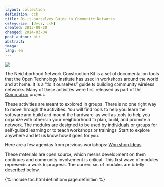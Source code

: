 ```yaml
---
layout: collection
definition: cck
title: Do-it-ourselves Guide to Community Networks
categories: [docs, cck]
created: 2013-09-20
changed: 2014-03-04
post_author: oti
abstract:
image:
lang: en
---
```



<p><img src="{{site.baseurl}}/{{site.imageurl}}/CCK_general_intro.png"></p>

The Neighborhood Network Construction Kit is a set of documentation tools that the Open Technology Institute has used in workshops around the world and at home. It is a “do it ourselves” guide to building community wireless networks. Many of these activities were first released as part of the <a href="https://www.commotionwireless.net">Commotion</a> project.

These activities are meant to explored in groups. There is no one right way to move through the activities. You will find tools to help you learn the software and build and mount the hardware, as well as tools to help you organize with others in your neighborhood to plan, build, and promote a network. The modules are designed to be used by individuals or groups for self-guided learning or to teach workshops or trainings. Start to explore anywhere and let us know how it goes for you.

Here are a few agendas from previous workshops: [Workshop Ideas](/docs/workshops/).

These materials are open source, which means development on them continues and community involvement is critical. This first wave of modules represents a work in progress. The current set of modules are briefly described below.

<!-- <p>You can also download a <a href="http://files.opentechinstitute.org/~commotion/CCK-All PDFs-12-17-2013.zip">.zip archive file</a> of containing PDF versions of all current Commotion Construction Kit modules and supporting activities.</p> -->


{% include toc.html definition=page.definition %}

<!-- NOT USED ONLY HERE FOR NOTES
<h3 id="planning">Planning</h3>
<ul>
	<li><a href="{{site.baseurl}}/docs/cck/planning/design-your-network-every-network-tells-story">Design your Network: Every Network Tells a Story</a>: A game that helps communities think through network planning and the&nbsp;social networks upon which community wireless relies.</li>
	<li><a href="{{site.baseurl}}/docs/cck/planning/survey-your-neighbors">Survey your Neighbors</a>: Description of how to design a survey for your community, conduct it, analyze the results, and follow-up with the community.</li>
	<li><a href="{{site.baseurl}}/docs/cck/planning/get-word-out-flyer-design">Get the Word Out: Flyer Design</a>: Step-by-step suggestions for making a flyer for your wireless project, including examples.</li>
	<li><a href="{{site.baseurl}}/docs/cck/planning/identify-neighborhood-skills">Identify Neighborhood Skills</a>: Activities to help identify important organizing, tech, and handy-person&nbsp;skills for your wireless project.</li>
	<li><a href="{{site.baseurl}}/docs/cck/planning/inventory-the-neighborhood">Inventory the Neighborhood</a>: Guide to surveying your neighborhood for wireless assets and challenges.</li>
	<li><a href="{{site.baseurl}}/docs/cck/planning/design-your-network-construction-elements">Design your Network: Construction Elements</a>: Simple graphics for making flyers, planning diagrams, or other materials, using scissors and paper or a computer design program.</li>
</ul>

<h3 id="installing+configuring">Installing and Configuring</h3>

<ul>
	<li><a href="{{site.baseurl}}/docs/cck/installing-configuring/install-ubiquiti-router">Install on a Ubiquiti Router</a>: A step-by-step process for installing Commotion Wireless on Ubiquiti routers, which are amenable to changing operating systems.</li>
	<li><a href="{{site.baseurl}}/docs/cck/installing-configuring/install-tplink-router">Install on a TP-Link Router</a>: A step-by-step process for installing Commotion Wireless on TP-Link routers, which are amenable to changing operating systems.</li>
	<li><a href="{{site.baseurl}}/docs/cck/installing-configuring/configure-commotion">Configure Commotion</a>: Instructions on configuring a Commotion wireless node through the Commotion Setup Wizard and through the administration interface.</li>
	<li><a href="{{site.baseurl}}/docs/cck/installing-configuring/common-hardware-setups/">Common Hardware Setups</a>: How a node should be configured depends on how it needs to funtion on the mesh network. Learn about the most common Commotion configurations.</li>
	<li><a href="{{site.baseurl}}/docs/cck/installing-configuring/advanced-hardware-setups/">Advanced Hardware Setups</a>: For hardware configurations that involve multiple nodes at a single site, or other unique situations, this guide provides instructions.</li>
	<li><a href="{{site.baseurl}}/docs/cck/installing-configuring/troubleshoot-your-wireless-node">Troubleshoot Your Wireless Node</a>: Includes steps to identify and solve the most common problems that may arise with your Commotion router or wireless network.</li>
	<li><a href="{{site.baseurl}}/docs/cck/installing-configuring/install-and-recover-tftp">Install and Recover with TFTP</a>: An alternate installation process if the regular approach does not work or there is a problem with installing Commotion Wireless.</li>
</ul>

<h3 id="building+mounting">Building and Mounting</h3>

<ul>
	<li><a href="{{site.baseurl}}/docs/cck/building-mounting/gather-tools-and-wireless-equipment">Gather Tools and Wireless Equipment</a>: A list of suggested tools and equipment to use for installing wireless hardware.</li>
	<li><a href="{{site.baseurl}}/docs/cck/building-mounting/learn-rooftop-basics">Learn Rooftop Basics</a>: Tips for working on roofs.</li>
	<li><a href="{{site.baseurl}}/docs/cck/building-mounting/learn-about-rooftop-mounts">Learn About Rooftop Mounts</a>: A guide to different mounting hardware and how to install it.</li>
	<li><a href="{{site.baseurl}}/docs/cck/building-mounting/prep-install-rooftop-nodes">Prep and Install Rooftop Nodes</a>: Easy-to-follow guidelines for installing wireless hardware on roofs.</li>
</ul>

<h3 id="networking">Networking</h3>

<ul>
	<li><a href="{{site.baseurl}}/docs/cck/networking/intro-to-mesh">Introduction to Mesh</a>: An introduction to mesh and network properties.</li>
	<li><a href="{{site.baseurl}}/docs/cck/networking/learn-networking-basics">Learn Networking Basics</a>: An introductory guide to networking.</li>
	<li><a href="{{site.baseurl}}/docs/cck/networking/learn-wireless-basics">Learn Wireless Basics</a>: An introduction to how wireless technology works.</li>
	<li><a href="{{site.baseurl}}/docs/cck/networking/wireless-challenges">Design your Network: Wireless Challenges</a>: A simple guide to wireless challenges to help improve network planning&nbsp;and troubleshooting.</li>
</ul>
-->